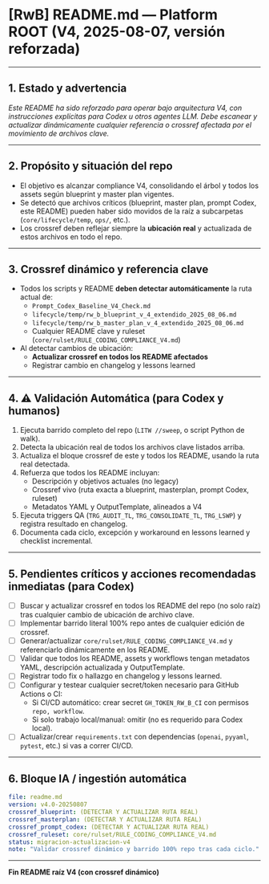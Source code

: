 # [RwB] README.md — Platform ROOT (V4, 2025-08-07, versión reforzada)

---

## 1. Estado y advertencia
*Este README ha sido reforzado para operar bajo arquitectura V4, con instrucciones explícitas para Codex u otros agentes LLM. Debe escanear y actualizar dinámicamente cualquier referencia o crossref afectada por el movimiento de archivos clave.*

---

## 2. Propósito y situación del repo
- El objetivo es alcanzar compliance V4, consolidando el árbol y todos los assets según blueprint y master plan vigentes.
- Se detectó que archivos críticos (blueprint, master plan, prompt Codex, este README) pueden haber sido movidos de la raíz a subcarpetas (`core/lifecycle/temp`, `ops/`, etc.).
- Los crossref deben reflejar siempre la **ubicación real** y actualizada de estos archivos en todo el repo.

---

## 3. Crossref dinámico y referencia clave
- Todos los scripts y README **deben detectar automáticamente** la ruta actual de:
  - `Prompt_Codex_Baseline_V4_Check.md`
  - `lifecycle/temp/rw_b_blueprint_v_4_extendido_2025_08_06.md`
  - `lifecycle/temp/rw_b_master_plan_v_4_extendido_2025_08_06.md`
  - Cualquier README clave y ruleset (`core/rulset/RULE_CODING_COMPLIANCE_V4.md`)
- Al detectar cambios de ubicación:
  - **Actualizar crossref en todos los README afectados**
  - Registrar cambio en changelog y lessons learned

---

## 4. ⚠️ Validación Automática (para Codex y humanos)
1. Ejecuta barrido completo del repo (`LITW //sweep`, o script Python de walk).
2. Detecta la ubicación real de todos los archivos clave listados arriba.
3. Actualiza el bloque crossref de este y todos los README, usando la ruta real detectada.
4. Refuerza que todos los README incluyan:
   - Descripción y objetivos actuales (no legacy)
   - Crossref vivo (ruta exacta a blueprint, masterplan, prompt Codex, ruleset)
   - Metadatos YAML y OutputTemplate, alineados a V4
5. Ejecuta triggers QA (`TRG_AUDIT_TL`, `TRG_CONSOLIDATE_TL`, `TRG_LSWP`) y registra resultado en changelog.
6. Documenta cada ciclo, excepción y workaround en lessons learned y checklist incremental.

---

## 5. Pendientes críticos y acciones recomendadas inmediatas (para Codex)
- [ ] Buscar y actualizar crossref en todos los README del repo (no solo raíz) tras cualquier cambio de ubicación de archivo clave.
- [ ] Implementar barrido literal 100% repo antes de cualquier edición de crossref.
- [ ] Generar/actualizar `core/rulset/RULE_CODING_COMPLIANCE_V4.md` y referenciarlo dinámicamente en los README.
- [ ] Validar que todos los README, assets y workflows tengan metadatos YAML, descripción actualizada y OutputTemplate.
- [ ] Registrar todo fix o hallazgo en changelog y lessons learned.
- [ ] Configurar y testear cualquier secret/token necesario para GitHub Actions o CI:
    - Si CI/CD automático: crear secret `GH_TOKEN_RW_B_CI` con permisos `repo, workflow`.
    - Si solo trabajo local/manual: omitir (no es requerido para Codex local).
- [ ] Actualizar/crear `requirements.txt` con dependencias (`openai`, `pyyaml`, `pytest`, etc.) si vas a correr CI/CD.

---

## 6. Bloque IA / ingestión automática
```yaml
file: readme.md
version: v4.0-20250807
crossref_blueprint: (DETECTAR Y ACTUALIZAR RUTA REAL)
crossref_masterplan: (DETECTAR Y ACTUALIZAR RUTA REAL)
crossref_prompt_codex: (DETECTAR Y ACTUALIZAR RUTA REAL)
crossref_ruleset: core/rulset/RULE_CODING_COMPLIANCE_V4.md
status: migracion-actualizacion-v4
note: "Validar crossref dinámico y barrido 100% repo tras cada ciclo."
```

---

**Fin README raíz V4 (con crossref dinámico)**

